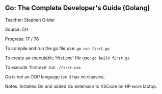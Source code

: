 
## Go: The Complete Developer's Guide (Golang)

Teacher: Stephen Grider

Source: CH

Progress: 17 / 78

To compile and run the go file use: `go run first.go`

To create an executable 'first.exe' file use: `go build first.go`

To execute 'first.exe' run `./first.exe`

Go is not an OOP language (so it has no classes).

Notes: Installed Go and added Go extension to VSCode on HP work laptop.
